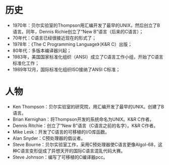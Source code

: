 # 历史

* 1970年：贝尔实验室的Thompson用汇编开发了最早的UNIX，然后创立了B语言。同年，Dennis Richie创立了“New B”语言（后来的C语言）；
* 70年代：C语言已经很接近现在的形式了；
* 1978年：《The C Programming Language》（K&R C）出版；
* 80年代：多版本编译器兴起；
* 1983年，美国国家标准化组织（ANSI）成立了C语言工作小组，开始了C语言标准化工作；
* 1989年12月，国际标准化组织ISO接纳了ANSI C标准；

# 人物

- Ken Thompson：贝尔实验室的研究院，用汇编开发了最早的UNIX。创建了B语言。
- Brian Kernighan：将Thompson开发的系统命名为UNIX。K&R C作者。
- Dennis Ritchie：创立了“New B”语言（C语言之前的名字）。K&R C作者。
- Mike Lesk：开发了C语言的可移植的I/O库函数。
- Alan Snyder：C预处理器的倡议者。
- Steve Bourne：贝尔实验室工作，采用C预处理器使C语言更像Algol-68，这种C语言变形促成了异想天开的国际C语言混乱代码大赛。
- Steve Johnson：编写了可移植的C编译器pcc。